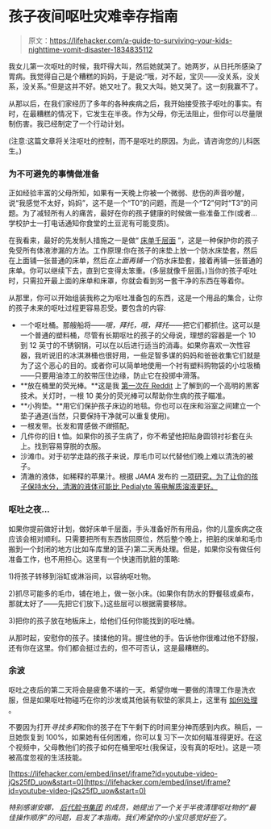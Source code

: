 # 孩子夜间呕吐灾难幸存指南

> 原文：<https://lifehacker.com/a-guide-to-surviving-your-kids-nighttime-vomit-disaster-1834835112>

我女儿第一次呕吐的时候，我吓得大叫，然后她就哭了。她两岁，从日托所感染了胃病。我觉得自己是个糟糕的妈妈，于是说:“哦，对不起，宝贝——没关系，没关系，没关系。”但是这并不好。她又吐了。我又大叫。她又哭了。这一刻我赢不了。



从那以后，在我们家经历了多年的各种疾病之后，我开始接受孩子呕吐的事实。有时，在最糟糕的情况下，它发生在半夜。作为父母，你无法阻止，但你可以尽量限制伤害。我已经制定了一个行动计划。

(注意:这篇文章将关注呕吐的控制，而不是呕吐的原因。为此，请咨询您的儿科医生。)

### **为不可避免的事情做准备**

正如经验丰富的父母所知，如果有一天晚上你被一个微弱、悲伤的声音吵醒，说“我感觉不太好，妈妈”，这不是一个“T0”的问题，而是一个“T2”何时“T3”的问题。为了减轻所有人的痛苦，最好在你的孩子健康的时候做一些准备工作(或者...学校护士一打电话通知你食堂的土豆泥有可能变质)。

在我看来，最好的先发制人措施之一是做“ [床单千层面](https://offspring.lifehacker.com/how-to-quickly-change-crib-sheets-when-theres-a-nightti-1826157023) ”，这是一种保护你的孩子免受所有体液渗漏的方法。工作原理:你在孩子的床垫上放一个防水床垫套，然后在上面铺一张普通的床单，然后*在上面再铺一个*防水床垫套，接着再铺一张普通的床单。你可以继续下去，直到它变得太笨重。(多层就像千层面。)当你的孩子呕吐时，只需拉开最上面的床单和床罩，你就会看到另一套干净的东西在等着你。

从那里，你可以开始组装我称之为呕吐准备包的东西，这是一个用品的集合，让你的孩子未来的呕吐过程更容易忍受。要包含的内容:

*   一个呕吐桶。那艘船将——*哦，拜托，哦，拜托*——把它们都抓住。这可以是一个普通的塑料桶，尽管有长期呕吐的孩子的父母说，理想的容器是一个 10 到 12 英寸的不锈钢锅，可以在以后进行适当的消毒。如果你喜欢一次性容器，我听说旧的冰淇淋桶也很好用，一些足智多谋的妈妈和爸爸收集它们就是为了这个恶心的目的。或者你可以简单地使用一个衬有塑料购物袋的小垃圾桶——只要用油漆工的胶带压住边缘，防止它在投掷中滑落。
*   **放在桶里的荧光棒。**这是我 [第一次在 Reddit](https://offspring.lifehacker.com/put-a-glow-stick-in-your-kids-nighttime-barf-bucket-1797517972?fbclid=IwAR15dxnYCcKpPbAHH35ojv1qc1PRFD-Usw2LuV-niHq6HDdKSVhUBWcW7V8&_ga=2.266418894.171784206.1557094295-1940201396.1552611778) 上了解到的一个高明的黑客技术。关灯时，一根 10 美分的荧光棒可以帮助你生病的孩子瞄准。
*   **小狗垫。**用它们保护孩子床边的地毯。你也可以在床和浴室之间建立一个垫子通道(当然，只要保持干净就可以重复使用)。
*   一根发带。长发和胃感做*不做*搭配。
*   几件你的旧 t 恤。如果你的孩子生病了，你不希望他把贴身圆领衬衫套在头上。找到容易穿脱的衣服。
*   沙滩巾。对于初学走路的孩子来说，厚毛巾可以代替他们晚上难以清洗的被子。
*   清澈的液体，如稀释的苹果汁。根据 *JAMA* 发布的 [一项研究，为了让你的孩子保持水分，清澈的液体可能比 Pedialyte 等电解质溶液更好。](https://www.health.harvard.edu/blog/treating-stomach-bugs-best-solution-may-simplest-one-201606149799)

### 呕吐之夜...

如果你提前做好计划，做好床单千层面，手头准备好所有用品，你的儿童疾病之夜应该会相对顺利。只需要把所有东西放回原位，然后整个晚上，把脏的床单和毛巾搬到一个封闭的地方(比如车库里的篮子)第二天再处理。但是，如果你没有做任何准备工作，也不用担心。这里有一个快速而肮脏的策略:

1)将孩子转移到浴缸或淋浴间，以容纳呕吐物。

2)抓尽可能多的毛巾，铺在地上，做一张小床。(如果你有防水的野餐毯或桌布，那就太好了——先把它们放下。)这些层可以根据需要移除。

3)把你的孩子放在地板床上，给他们任何你能找到的呕吐桶。

从那时起，安慰你的孩子。揉揉他的背。握住他的手。告诉他你很难过他不舒服，还有你在这里。你们都会挺过去的，但不可否认，这是最糟糕的。

### 余波

呕吐之夜后的第二天将会是疲惫不堪的一天。希望你唯一要做的清理工作是洗衣服，但是如果呕吐物碰巧在你的沙发或其他装有软垫的家具上，这里有 [如何处理](https://offspring.lifehacker.com/what-to-do-when-your-kid-barfs-on-the-couch-1823163899?_ga=2.199365614.171784206.1557094295-1940201396.1552611778) 。

不要因为打开*寻找多莉*和你的孩子在下午剩下的时间里分神而感到内疚。稍后，一旦她恢复到 100%，如果她有任何困难，你可以复习下一次如何瞄准得更好。在这个视频中，父母教他们的孩子如何在桶里呕吐(我保证，没有真的呕吐)。这是一项被高度忽视的生活技能。

 [https://lifehacker.com/embed/inset/iframe?id=youtube-video-jQs25fD_uow&start=0](https://lifehacker.com/embed/inset/iframe?id=youtube-video-jQs25fD_uow&start=0) 

*特别感谢安娜，* [*后代脸书集团*](https://www.facebook.com/groups/2018785615043946/) *的成员，她提出了一个关于半夜清理呕吐物的“最佳操作顺序”的问题，启发了本指南。我们希望你的小宝贝感觉好些了。*